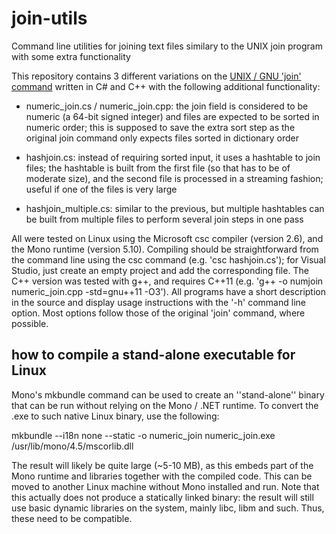 # join-utils
Command line utilities for joining text files similary to the UNIX join program with some extra functionality

This repository contains 3 different variations on the
[UNIX / GNU 'join' command](https://www.gnu.org/software/coreutils/manual/html_node/join-invocation.html#join-invocation)
written in C# and C++ with the following additional functionality:

- numeric_join.cs / numeric_join.cpp: the join field is considered to be numeric (a 64-bit signed integer) and files are expected to be sorted
in numeric order; this is supposed to save the extra sort step as the original join command only expects files sorted in dictionary order

- hashjoin.cs: instead of requiring sorted input, it uses a hashtable to join files; the hashtable is built from the first file (so that has
to be of moderate size), and the second file is processed in a streaming fashion; useful if one of the files is very large

- hashjoin_multiple.cs: similar to the previous, but multiple hashtables can be built from multiple files to perform several join steps in one pass


All were tested on Linux using the Microsoft csc compiler (version 2.6), and the Mono runtime (version 5.10). Compiling should be straightforward
from the command line using the csc command (e.g. 'csc hashjoin.cs'); for Visual Studio, just create an empty project and add the corresponding
file. The C++ version was tested with g++, and requires C++11 (e.g. 'g++ -o numjoin numeric_join.cpp -std=gnu++11 -O3').
All programs have a short description in the source and display usage instructions with the '-h' command line option. Most options follow those
of the original 'join' command, where possible.


## how to compile a stand-alone executable for Linux

Mono's mkbundle command can be used to create an ''stand-alone'' binary that can be run without relying on the Mono / .NET runtime. To convert the
.exe to such native Linux binary, use the following:

mkbundle --i18n none --static -o numeric_join numeric_join.exe /usr/lib/mono/4.5/mscorlib.dll

The result will likely be quite large (~5-10 MB), as this embeds part of the Mono runtime and libraries together with the compiled code. This can be
moved to another Linux machine without Mono installed and run. Note that this actually does not produce a statically linked binary: the result will still
use basic dynamic libraries on the system, mainly libc, libm and such. Thus, these need to be compatible.


